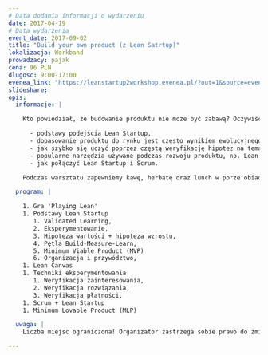 ```yaml
---
# Data dodania informacji o wydarzeniu
date: 2017-04-19
# Data wydarzenia
event_date: 2017-09-02
title: "Build your own product (z Lean Satrtup)"
lokalizacja: Workband
prowadzacy: pajak
cena: 96 PLN
dlugosc: 9:00-17:00
evenea_link: "https://leanstartup2workshop.evenea.pl/?out=1&source=event_iframe"
slideshare:
opis:
  informacje: |

    Kto powiedział, że budowanie produktu nie może być zabawą? Oczywiście, gdy inwestujesz własne pieniądze, jest to poważniejsza inicjatywa niż tyko zabawa. Z tego powodu, możliwość budowy produktu w środowisku, w którym można ponieść porażkę, jest bardzo istotne, ponieważ jest pozbawione ryzyka prawdziwego bankructwa. W ciągu jednodniowego warsztatu chcielibymy Cię zabrać w podróż, podczas której poznasz następujące koncepcje:

      - podstawy podejścia Lean Startup,
      - dopasowanie produktu do rynku jest często wynikiem ewolucyjnego procesu a nie świetnego pomysłu od samego początku,
      - jak szybko się uczyć poprzez częstą weryfikację hipotez na temat klientów,
      - popularne narzędzia używane podczas rozwoju produktu, np. Lean Canvas, techniki eksperymentowania (Wizard of Oz, Concierge, Dry-Wallet),
      - jak połączyć Lean Startup i Scrum.

    Podczas warsztatu zapewniemy kawę, herbatę oraz lunch w porze obiadowej.

  program: |

    1. Gra 'Playing Lean'
    1. Podstawy Lean Startup
       1. Validated Learning,
       2. Eksperymentowanie,
       3. Hipoteza wartości + hipoteza wzrostu,
       4. Pętla Build-Measure-Learn,
       5. Minimum Viable Product (MVP)
       6. Organizacja i przywództwo,
    1. Lean Canvas
    1. Techniki eksperymentowania
       1. Weryfikacja zainteresowania,
       2. Weryfikacja rozwiązania,
       3. Weryfikacja płatności,
    1. Scrum + Lean Startup
    1. Minimum Lovable Product (MLP)

  uwaga: |
    Liczba miejsc ograniczona! Organizator zastrzega sobie prawo do zmiany lokalizacji wydarzenia oraz jego odwołania w przypadku niezgłoszenia się minimalnej liczby uczestników.

---
```

